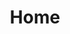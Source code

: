 ---
title: Home
layout: home

hero:
  name: "Wotaku"
  text: "The Otaku Index"
  announcement:
    title: Mihon & Aniyomi Extensions
    link: /guides/tech/repo
  image:
    src: \asset\smolame.png
    alt: Wotaku
  actions:
    - theme: brand
      text: Browse
      link: /qs.md
    - theme: alt
      text: GitHub
      link: https://github.com/wotakumoe/Wotaku
    - theme: alt
      text: Discord
      link: https://discord.gg/vShRGx8ZBC

aside: left

customDescription: A wiki that covers everything weeb-related!

features:
  - title: Websites
    details: Websites for anime, manga, novels & tokusatsu
    icon:
      <svg xmlns="http://www.w3.org/2000/svg" width="32" height="32" viewBox="0 0 24 24"><g
      fill="none" stroke="currentColor" stroke-linecap="round" stroke-linejoin="round"
      stroke-width="2"><path d="M21.54 15H17a2 2 0 0 0-2 2v4.54M7 3.34V5a3 3 0 0 0 3 3v0a2 2 0 0 1 2
      2v0c0 1.1.9 2 2 2v0a2 2 0 0 0 2-2v0c0-1.1.9-2 2-2h3.17M11 21.95V18a2 2 0 0 0-2-2v0a2 2 0 0
      1-2-2v-1a2 2 0 0 0-2-2H2.05"/><circle cx="12" cy="12" r="10"/></g></svg>
    link: /websites.md
  - title: Software
    details: Software for every Operating System
    icon:
      <svg xmlns="http://www.w3.org/2000/svg" width="32" height="32" viewBox="0 0 24 24"><g
      fill="none" stroke="currentColor" stroke-linecap="round" stroke-linejoin="round"
      stroke-width="2"><path d="M21 8a2 2 0 0 0-1-1.73l-7-4a2 2 0 0 0-2 0l-7 4A2 2 0 0 0 3 8v8a2 2 0
      0 0 1 1.73l7 4a2 2 0 0 0 2 0l7-4A2 2 0 0 0 21 16Z"/><path d="m3.3 7l8.7 5l8.7-5M12
      22V12"/></g></svg>
    link: /software.md
  - title: Everything Japan
    details: All about the Japanese language and culture
    icon:
      <svg xmlns="http://www.w3.org/2000/svg" width="32" height="32" viewBox="0 0 24 24"><path
      fill="currentColor" d="M20.472 11.997a4.865 4.865 0 0 0-4-2.204a5.592 5.592 0 0 0-.131-1.024a1
      1 0 1 0-1.945.462a3.553 3.553 0 0 1 .082.601a13.577 13.577 0 0
      0-3.257.822c.023-1.204.077-2.407.197-3.607l.038-.382A33.435 33.435 0 0 0 14.938 6l.12-.03a1 1
      0 1 0-.48-1.94l-.122.03c-.922.23-1.856.404-2.794.55l.151-1.51a1 1 0 0 0-1.99-.2l-.196
      1.96c-.934.083-1.87.14-2.809.14a1 1 0 0 0 0 2c.87 0 1.74-.046 2.607-.114a46.66 46.66 0 0
      0-.203 4.698c-.134.073-.27.142-.403.22a16.407 16.407 0 0 0-1.949 1.31l-.022.018a13.74 13.74 0
      0 0-2.649 2.7a3.004 3.004 0 0 0 2.947 4.72a9.74 9.74 0 0 0 2.837-1.014a.996.996 0 0 0
      1.822-.703c-.025-.145-.036-.291-.058-.437a13.838 13.838 0 0 0 1.314-1.155a13.167 13.167 0 0 0
      2.101-2.73c.023-.039.042-.078.065-.118c.118-.21.23-.422.332-.635c.053-.111.102-.222.151-.333a10.4
      10.4 0 0 0 .329-.838c.032-.096.06-.191.09-.287c.05-.169.101-.337.141-.504l.005-.018A3.015
      3.015 0 0 1 18.741 13c1.019 1.767-.963 4.977-4.417 7.154a1 1 0 1 0 1.067 1.692c4.499-2.836
      6.683-7.069 5.08-9.849M6.796 18.583a1.005 1.005 0 0 1-.98-1.574a11.893 11.893 0 0 1
      2.291-2.323l.027-.021a13.97 13.97 0 0 1 1.144-.793c.06 1.195.173 2.386.326 3.574a8.185 8.185 0
      0 1-2.808 1.137M14.126 12a8.166 8.166 0 0
      1-.316.78c-.056.12-.118.239-.18.358q-.145.278-.311.554c-.085.14-.172.279-.265.418a11.48 11.48
      0 0 1-1.408 1.719c-.07.07-.143.133-.214.2q-.163-1.597-.211-3.202a12.513 12.513 0 0 1
      2.94-.933z"/></svg>
    link: /japan/language.md
  - title: NSFW
    details: ahem... ahem....
    icon:
      <svg xmlns="http://www.w3.org/2000/svg" width="32" height="32" viewBox="0 0 24 24"><g
      fill="none" stroke="currentColor" stroke-linecap="round" stroke-linejoin="round"
      stroke-width="2"><circle cx="12" cy="12" r="10"/><path d="m4.9 4.9l14.2 14.2"/></g></svg>
    link: /nsfw.md
---